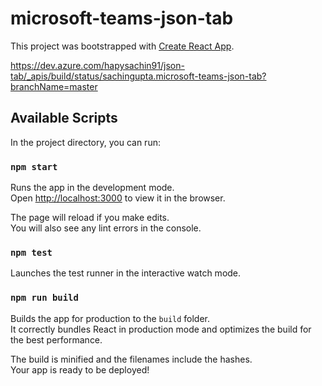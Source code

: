 # microsoft-teams-json-tab

This project was bootstrapped with [Create React App](https://github.com/facebook/create-react-app).

https://dev.azure.com/hapysachin91/json-tab/_apis/build/status/sachingupta.microsoft-teams-json-tab?branchName=master

## Available Scripts

In the project directory, you can run:

### `npm start`

Runs the app in the development mode.<br>
Open [http://localhost:3000](http://localhost:3000) to view it in the browser.

The page will reload if you make edits.<br>
You will also see any lint errors in the console.

### `npm test`

Launches the test runner in the interactive watch mode.<br>

### `npm run build`

Builds the app for production to the `build` folder.<br>
It correctly bundles React in production mode and optimizes the build for the best performance.

The build is minified and the filenames include the hashes.<br>
Your app is ready to be deployed!
